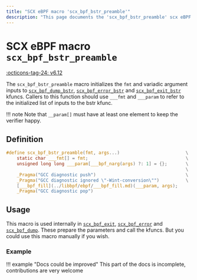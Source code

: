 ```yaml
---
title: "SCX eBPF macro 'scx_bpf_bstr_preamble'"
description: "This page documents the 'scx_bpf_bstr_preamble' scx eBPF macro, including its definition, usage, and examples."
---
```

# SCX eBPF macro `scx_bpf_bstr_preamble`

[:octicons-tag-24: v6.12](https://github.com/torvalds/linux/commit/2a52ca7c98960aafb0eca9ef96b2d0c932171357)

The `scx_bpf_bstr_preamble` macro initializes the `fmt` and variadic argument inputs to [`scx_bpf_dump_bstr`](../../linux/kfuncs/scx_bpf_dump_bstr.md), [`scx_bpf_error_bstr`](../../linux/kfuncs/scx_bpf_error_bstr.md) and [`scx_bpf_exit_bstr`](../../linux/kfuncs/scx_bpf_exit_bstr.md) kfuncs. Callers to this function should use `___fmt` and `___param` to refer to the initialized list of inputs to the bstr kfunc.

!!! note
    Note that `__param[]` must have at least one element to keep the verifier happy.	

## Definition

```c
#define scx_bpf_bstr_preamble(fmt, args...)                         \
	static char ___fmt[] = fmt;                                     \
	unsigned long long ___param[___bpf_narg(args) ?: 1] = {};       \
                                                                    \
	_Pragma("GCC diagnostic push")                                  \
	_Pragma("GCC diagnostic ignored \"-Wint-conversion\"")          \
	[___bpf_fill](../libbpf/ebpf/___bpf_fill.md)(___param, args);                                    \
	_Pragma("GCC diagnostic pop")
```

## Usage

This macro is used internally in [`scx_bpf_exit`](scx_bpf_exit.md), [`scx_bpf_error`](scx_bpf_error.md)
and [`scx_bpf_dump`](scx_bpf_dump.md). These prepare the parameters and call the kfuncs. But you could use this macro manually if you wish.

### Example

!!! example "Docs could be improved"
    This part of the docs is incomplete, contributions are very welcome
